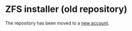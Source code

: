 # ZFS installer (old repository)

The repository has been moved to a [new account](https://github.com/64kramsystem/zfs-installer).
